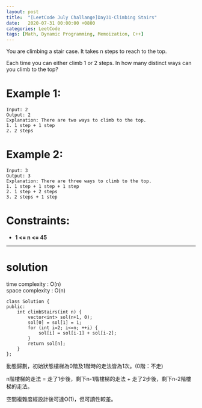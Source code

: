 ```yaml
---
layout: post
title:  "[LeetCode July Challange]Day31-Climbing Stairs"
date:   2020-07-31 00:00:00 +0800
categories: LeetCode
tags: [Math, Dynamic Programming, Memoization, C++]
---
```

You are climbing a stair case. It takes n steps to reach to the top.

Each time you can either climb 1 or 2 steps. In how many distinct ways can you climb to the top?

# Example 1:  
	Input: 2
	Output: 2
	Explanation: There are two ways to climb to the top.
	1. 1 step + 1 step
	2. 2 steps

# Example 2:  
	Input: 3
	Output: 3
	Explanation: There are three ways to climb to the top.
	1. 1 step + 1 step + 1 step
	2. 1 step + 2 steps
	3. 2 steps + 1 step

# Constraints:  
- **1 <= n <= 45**

______________________  

# solution
time complexity : O(n)  
space complexity : O(n)

	class Solution {
	public:
	    int climbStairs(int n) {
	        vector<int> sol(n+1, 0);
	        sol[0] = sol[1] = 1;
	        for (int i=2; i<=n; ++i) {
	            sol[i] = sol[i-1] + sol[i-2];
	        }
	        return sol[n];
	    }
	};

動態歸劃，初始狀態樓梯為0階及1階時的走法皆為1次。(0階：不走)  

n階樓梯的走法 = 走了1步後，剩下n-1階樓梯的走法 + 走了2步後，剩下n-2階樓梯的走法。  

空間複雜度經設計後可達O(1)，但可讀性較差。